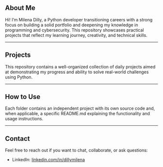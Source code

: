 ## About Me

Hi! I’m Milena Dilly, a Python developer transitioning careers with a strong focus on building a solid portfolio and deepening my knowledge in programming and cybersecurity. This repository showcases practical projects that reflect my learning journey, creativity, and technical skills.

---

## Projects

This repository contains a well-organized collection of daily projects aimed at demonstrating my progress and ability to solve real-world challenges using Python.

---

## How to Use

Each folder contains an independent project with its own source code and, when applicable, a specific README.md explaining the functionality and usage instructions.

---

## Contact

Feel free to reach out if you want to chat, collaborate, or ask questions:

- LinkedIn: [linkedin.com/in/dillymilena](https://www.linkedin.com/in/dillymilena)
